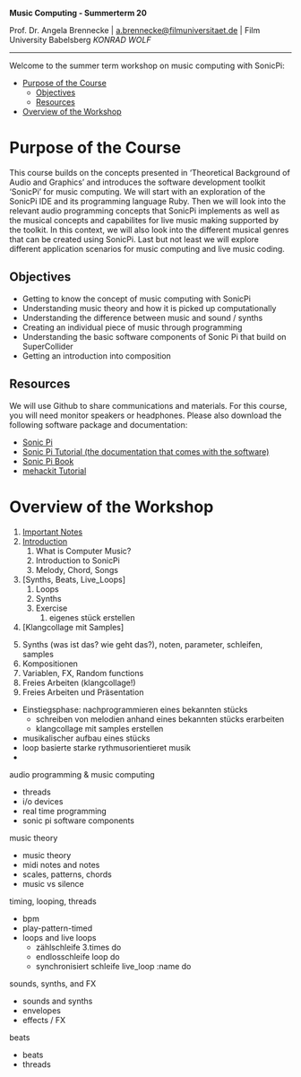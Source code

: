 <!-- ---  
title: Music Computing
author: Angela Brennecke
affiliation: Film University Babelsberg KONRAD WOLF
date: Summer term 20
---   -->
**Music Computing - Summerterm 20**

Prof. Dr. Angela Brennecke | a.brennecke@filmuniversitaet.de | Film University Babelsberg *KONRAD WOLF*

--- 

Welcome to the summer term workshop on music computing with SonicPi:

- [Purpose of the Course](#purpose-of-the-course)
  - [Objectives](#objectives)
  - [Resources](#resources)
- [Overview of the Workshop](#overview-of-the-workshop)


# Purpose of the Course

This course builds on the concepts presented in ‘Theoretical Background of Audio and Graphics’ and introduces the software development toolkit ‘SonicPi’ for music computing. We will start with an exploration of the SonicPi IDE and its programming language Ruby. Then we will look into the relevant audio programming concepts that SonicPi implements as well as the musical concepts and capabilites for live music making supported by the toolkit. In this context, we will also look into the different musical genres that can be created using SonicPi. Last but not least we will explore different application scenarios for music computing and live music coding.

## Objectives

- Getting to know the concept of music computing with SonicPi 
- Understanding music theory and how it is picked up computationally
- Understanding the difference between music and sound / synths
- Creating an individual piece of music through programming
- Understanding the basic software components of Sonic Pi that build on SuperCollider 
- Getting an introduction into composition

## Resources

We will use Github to share communications and materials. For this course, you will need monitor speakers or headphones. Please also  download the following software package and documentation:

- [Sonic Pi](https://sonic-pi.net/)
- [Sonic Pi Tutorial (the documentation that comes with the software)](https://sonic-pi.net/tutorial.html)
- [Sonic Pi Book](https://www.raspberrypi.org/magpi-issues/Essentials_Sonic_Pi-v1.pdf)
- [mehackit Tutorial](https://sonic-pi.mehackit.org)


# Overview of the Workshop

1) [Important Notes](scripts/01_important_notes.md)
2) [Introduction](scripts/02_intro.md)
   1) What is Computer Music?
   2) Introduction to SonicPi
   3) Melody, Chord, Songs
3) [Synths, Beats, Live_Loops]
   1) Loops
   2) Synths 
   3) Exercise
      1) eigenes stück erstellen
4) [Klangcollage mit Samples]


5. Synths (was ist das? wie geht das?), noten, parameter, schleifen, samples
6. Kompositionen
7. Variablen, FX, Random functions
8. Freies Arbeiten (klangcollage!)
9. Freies Arbeiten und Präsentation

- Einstiegsphase: nachprogrammieren eines bekannten stücks
  - schreiben von melodien anhand eines bekannten stücks erarbeiten
  - klangcollage mit samples erstellen
- musikalischer aufbau eines stücks
- loop basierte starke rythmusorientieret musik
- 

audio programming & music computing
- threads
- i/o devices
- real time programming
- sonic pi software components

music theory
- music theory 
- midi notes and notes
- scales, patterns, chords
- music vs silence

timing, looping, threads
- bpm
- play-pattern-timed
- loops and live loops
  - zählschleife 3.times do 
  - endlosschleife loop do 
  - synchronisiert schleife live_loop :name do

sounds, synths, and FX
- sounds and synths
- envelopes
- effects / FX

beats
- beats
- threads



<!-- - 3 Std waren zu lang, Kinder waren am Ende KO
- Melodie bauen hat gut funktioniert, auch das Bauen eines Beats, aber als 2 separate Einheiten; eigentlich hätte es gereicht, wenn ein Teil der Kinder weiter an ihrer Melodie hätte feilen können und ein paar andere Kinder hätten gerne noch neue Sachen dazugelernt
- zunächst vlt stärker Noten, Midi-Noten und den Zusammenhang erklären an Beispielen (Noten & Midi-Noten nebeneinander, Hänschen Klein, etc.)
- dann mit "play 60" und "sleep" spielen und genau erklären, was ist play 60 und was ist sleep (1/4 .. bpm .. etc)
- dann "play\_pattern\_timed" einführen und kommentare und so eine Liedstruktur erstellen
- dann schleifen und wiederholungen und ganz wichtig die klangveränderungen über attack, decay, sustain, release
- verschiedene synths vorstellen, auch schon beispiele bereitstellen
- weitere themen wären dann
- samples und beats bauen
- threads und parallele strukturen (drums, bass melodie, lead melodie ...)
- diese punkte aber eher für fortgeschrittene Kinder -->